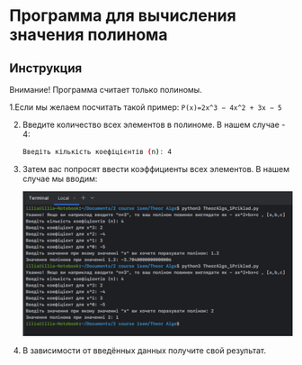 # Программа для вычисления значения полинома

## Инструкция
Внимание! Программа считает только полиномы. 



1.Если мы желаем посчитать такой пример: 
`P(x)=2x^3 − 4x^2 + 3x − 5`


2. Введите количество всех элементов в полиноме. В нашем случае - 4:
    ```bash
    Введіть кількість коефіцієнтів (n): 4
    ```

3. Затем вас попросят ввести коэффициенты всех элементов. В нашем случае мы вводим:

   ![Пример использования](img.png)

4. В зависимости от введённых данных получите свой результат.


